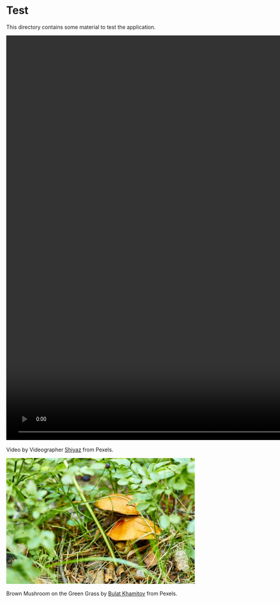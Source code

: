 # Test

This directory contains some material to test the application.

<div class="embed-responsive embed-responsive-16by9">
    <video width="1920" height="1080" controls="1">
      <source src="A_Living_Room_with_a_Cozy_Ambience.mp4" type="video/mp4" />
      Your browser does not support the video tag.
    </video>
</div>

Video by Videographer [Shiyaz](https://www.pexels.com/@videographer-shiyaz-2356948) from Pexels.

<img src="Brown_Mushroom_on_the_Green_Grass.jpg" class="img-fluid pb-2" />

Brown Mushroom on the Green Grass by [Bulat Khamitov](https://www.pexels.com/@bulat/) from Pexels.
